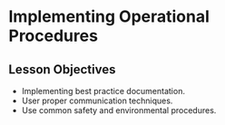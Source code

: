 # Implementing Operational Procedures

## Lesson Objectives

 - Implementing best practice documentation.
 - User proper communication techniques.
 - Use common safety and environmental procedures.
